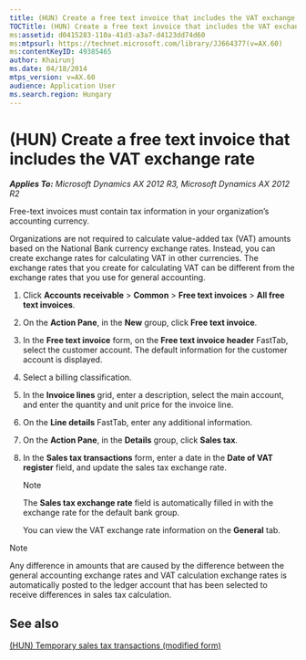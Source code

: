 ```yaml
---
title: (HUN) Create a free text invoice that includes the VAT exchange rate
TOCTitle: (HUN) Create a free text invoice that includes the VAT exchange rate
ms:assetid: d0415283-110a-41d3-a3a7-d4123dd74d60
ms:mtpsurl: https://technet.microsoft.com/library/JJ664377(v=AX.60)
ms:contentKeyID: 49385465
author: Khairunj
ms.date: 04/18/2014
mtps_version: v=AX.60
audience: Application User
ms.search.region: Hungary
---
```


# (HUN) Create a free text invoice that includes the VAT exchange rate 


_**Applies To:** Microsoft Dynamics AX 2012 R3, Microsoft Dynamics AX 2012 R2_

Free-text invoices must contain tax information in your organization’s accounting currency.

Organizations are not required to calculate value-added tax (VAT) amounts based on the National Bank currency exchange rates. Instead, you can create exchange rates for calculating VAT in other currencies. The exchange rates that you create for calculating VAT can be different from the exchange rates that you use for general accounting.

1.  Click **Accounts receivable** \> **Common** \> **Free text invoices** \> **All free text invoices**.

2.  On the **Action Pane**, in the **New** group, click **Free text invoice**.

3.  In the **Free text invoice** form, on the **Free text invoice header** FastTab, select the customer account. The default information for the customer account is displayed.

4.  Select a billing classification.

5.  In the **Invoice lines** grid, enter a description, select the main account, and enter the quantity and unit price for the invoice line.

6.  On the **Line details** FastTab, enter any additional information.

7.  On the **Action Pane**, in the **Details** group, click **Sales tax**.

8.  In the **Sales tax transactions** form, enter a date in the **Date of VAT register** field, and update the sales tax exchange rate.
    

    > [!NOTE]
    > <P>The <STRONG>Sales tax exchange rate</STRONG> field is automatically filled in with the exchange rate for the default bank group.</P>

    
    You can view the VAT exchange rate information on the **General** tab.


> [!NOTE]
> <P>Any difference in amounts that are caused by the difference between the general accounting exchange rates and VAT calculation exchange rates is automatically posted to the ledger account that has been selected to receive differences in sales tax calculation.</P>



## See also

[(HUN) Temporary sales tax transactions (modified form)](https://technet.microsoft.com/library/jj664221\(v=ax.60\))

  



